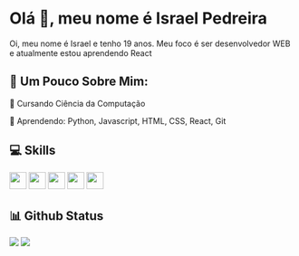 # Olá 👋, meu nome é Israel Pedreira



Oi, meu nome é Israel e tenho 19 anos. Meu foco é ser desenvolvedor WEB e atualmente estou aprendendo React 

## 💫 Um Pouco Sobre Mim:
<p>🔭 Cursando Ciência da Computação</p>
<p>🌱 Aprendendo: Python, Javascript, HTML, CSS, React, Git</p>


## 💻 Skills
<p>
<img src="https://img.shields.io/badge/python-3670A0?style=for-the-badge&logo=python&logoColor=ffdd54" style="margin-bottom: 4px;" height="30px">
<img src="https://img.shields.io/badge/javascript-%23323330.svg?style=for-the-badge&logo=javascript&logoColor=%23F7DF1E" style="margin-bottom: 4px;" height="30px">
<img src="https://img.shields.io/badge/html5-%23E34F26.svg?style=for-the-badge&logo=html5&logoColor=white" style="margin-bottom: 4px;" height="30px">
<img src="https://img.shields.io/badge/css3-%231572B6.svg?style=for-the-badge&logo=css3&logoColor=white" style="margin-bottom: 4px;" height="30px">
<img src="https://img.shields.io/badge/git-%23F05033.svg?style=for-the-badge&logo=git&logoColor=white" style="margin-bottom: 4px;" height="30px">
</p>



## 📊 Github Status
<p>
  <img src="https://github-readme-stats.vercel.app/api?username=IsraelPedreira&show_icons=true&theme=dracula&card_width=400px">
  
  <img src="https://github-readme-stats.vercel.app/api/top-langs/?username=IsraelPedreira&layout=compact&theme=dracula">
</p> 


